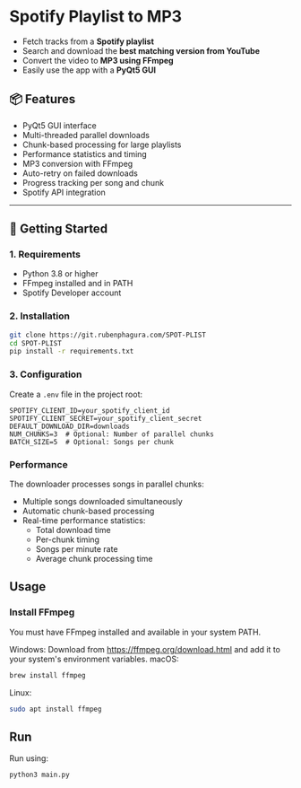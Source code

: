 # Spotify Playlist to MP3

- Fetch tracks from a **Spotify playlist**
- Search and download the **best matching version from YouTube**
- Convert the video to **MP3 using FFmpeg**
- Easily use the app with a **PyQt5 GUI**

## 📦 Features

- PyQt5 GUI interface
- Multi-threaded parallel downloads
- Chunk-based processing for large playlists
- Performance statistics and timing
- MP3 conversion with FFmpeg
- Auto-retry on failed downloads
- Progress tracking per song and chunk
- Spotify API integration

---

## 🚀 Getting Started

### 1. Requirements

- Python 3.8 or higher
- FFmpeg installed and in PATH
- Spotify Developer account

### 2. Installation

```bash
git clone https://git.rubenphagura.com/SPOT-PLIST
cd SPOT-PLIST
pip install -r requirements.txt
```

### 3. Configuration

Create a `.env` file in the project root:

```env
SPOTIFY_CLIENT_ID=your_spotify_client_id
SPOTIFY_CLIENT_SECRET=your_spotify_client_secret
DEFAULT_DOWNLOAD_DIR=downloads
NUM_CHUNKS=3  # Optional: Number of parallel chunks
BATCH_SIZE=5  # Optional: Songs per chunk
```

### Performance

The downloader processes songs in parallel chunks:
- Multiple songs downloaded simultaneously
- Automatic chunk-based processing
- Real-time performance statistics:
  - Total download time
  - Per-chunk timing
  - Songs per minute rate
  - Average chunk processing time

## Usage

### Install FFmpeg
You must have FFmpeg installed and available in your system PATH.

Windows: Download from https://ffmpeg.org/download.html and add it to your system's environment variables.
macOS:
```bash
brew install ffmpeg
```
Linux:
```bash
sudo apt install ffmpeg
```

## Run

Run using:
```bash
python3 main.py
```
